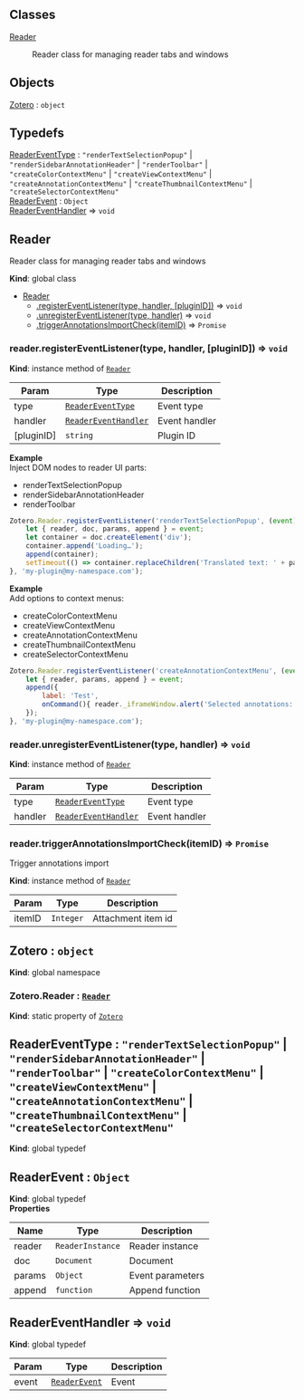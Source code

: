 ## Classes

<dl>
<dt><a href="#Reader">Reader</a></dt>
<dd><p>Reader class for managing reader tabs and windows</p>
</dd>
</dl>

## Objects

<dl>
<dt><a href="#Zotero">Zotero</a> : <code>object</code></dt>
<dd></dd>
</dl>

## Typedefs

<dl>
<dt><a href="#ReaderEventType">ReaderEventType</a> : <code>&quot;renderTextSelectionPopup&quot;</code> | <code>&quot;renderSidebarAnnotationHeader&quot;</code> | <code>&quot;renderToolbar&quot;</code> | <code>&quot;createColorContextMenu&quot;</code> | <code>&quot;createViewContextMenu&quot;</code> | <code>&quot;createAnnotationContextMenu&quot;</code> | <code>&quot;createThumbnailContextMenu&quot;</code> | <code>&quot;createSelectorContextMenu&quot;</code></dt>
<dd></dd>
<dt><a href="#ReaderEvent">ReaderEvent</a> : <code>Object</code></dt>
<dd></dd>
<dt><a href="#ReaderEventHandler">ReaderEventHandler</a> ⇒ <code>void</code></dt>
<dd></dd>
</dl>

<a name="Reader"></a>

## Reader
Reader class for managing reader tabs and windows

**Kind**: global class  

* [Reader](#Reader)
    * [.registerEventListener(type, handler, [pluginID])](#Reader+registerEventListener) ⇒ <code>void</code>
    * [.unregisterEventListener(type, handler)](#Reader+unregisterEventListener) ⇒ <code>void</code>
    * [.triggerAnnotationsImportCheck(itemID)](#Reader+triggerAnnotationsImportCheck) ⇒ <code>Promise</code>

<a name="Reader+registerEventListener"></a>

### reader.registerEventListener(type, handler, [pluginID]) ⇒ <code>void</code>
**Kind**: instance method of [<code>Reader</code>](#Reader)  

| Param | Type | Description |
| --- | --- | --- |
| type | [<code>ReaderEventType</code>](#ReaderEventType) | Event type |
| handler | [<code>ReaderEventHandler</code>](#ReaderEventHandler) | Event handler |
| [pluginID] | <code>string</code> | Plugin ID |

**Example**  
Inject DOM nodes to reader UI parts:

- renderTextSelectionPopup
- renderSidebarAnnotationHeader
- renderToolbar

```javascript
Zotero.Reader.registerEventListener('renderTextSelectionPopup', (event) => {
	let { reader, doc, params, append } = event;
	let container = doc.createElement('div');
	container.append('Loading…');
	append(container);
	setTimeout(() => container.replaceChildren('Translated text: ' + params.annotation.text), 1000);
}, 'my-plugin@my-namespace.com');
```
**Example**  
Add options to context menus:

- createColorContextMenu
- createViewContextMenu
- createAnnotationContextMenu
- createThumbnailContextMenu
- createSelectorContextMenu

```javascript
Zotero.Reader.registerEventListener('createAnnotationContextMenu', (event) => {
	let { reader, params, append } = event;
	append({
		label: 'Test',
		onCommand(){ reader._iframeWindow.alert('Selected annotations: ' + params.ids.join(', ')); }
	});
}, 'my-plugin@my-namespace.com');
```
<a name="Reader+unregisterEventListener"></a>

### reader.unregisterEventListener(type, handler) ⇒ <code>void</code>
**Kind**: instance method of [<code>Reader</code>](#Reader)  

| Param | Type | Description |
| --- | --- | --- |
| type | [<code>ReaderEventType</code>](#ReaderEventType) | Event type |
| handler | [<code>ReaderEventHandler</code>](#ReaderEventHandler) | Event handler |

<a name="Reader+triggerAnnotationsImportCheck"></a>

### reader.triggerAnnotationsImportCheck(itemID) ⇒ <code>Promise</code>
Trigger annotations import

**Kind**: instance method of [<code>Reader</code>](#Reader)  

| Param | Type | Description |
| --- | --- | --- |
| itemID | <code>Integer</code> | Attachment item id |

<a name="Zotero"></a>

## Zotero : <code>object</code>
**Kind**: global namespace  
<a name="Zotero.Reader"></a>

### Zotero.Reader : [<code>Reader</code>](#Reader)
**Kind**: static property of [<code>Zotero</code>](#Zotero)  
<a name="ReaderEventType"></a>

## ReaderEventType : <code>&quot;renderTextSelectionPopup&quot;</code> \| <code>&quot;renderSidebarAnnotationHeader&quot;</code> \| <code>&quot;renderToolbar&quot;</code> \| <code>&quot;createColorContextMenu&quot;</code> \| <code>&quot;createViewContextMenu&quot;</code> \| <code>&quot;createAnnotationContextMenu&quot;</code> \| <code>&quot;createThumbnailContextMenu&quot;</code> \| <code>&quot;createSelectorContextMenu&quot;</code>
**Kind**: global typedef  
<a name="ReaderEvent"></a>

## ReaderEvent : <code>Object</code>
**Kind**: global typedef  
**Properties**

| Name | Type | Description |
| --- | --- | --- |
| reader | <code>ReaderInstance</code> | Reader instance |
| doc | <code>Document</code> | Document |
| params | <code>Object</code> | Event parameters |
| append | <code>function</code> | Append function |

<a name="ReaderEventHandler"></a>

## ReaderEventHandler ⇒ <code>void</code>
**Kind**: global typedef  

| Param | Type | Description |
| --- | --- | --- |
| event | [<code>ReaderEvent</code>](#ReaderEvent) | Event |

